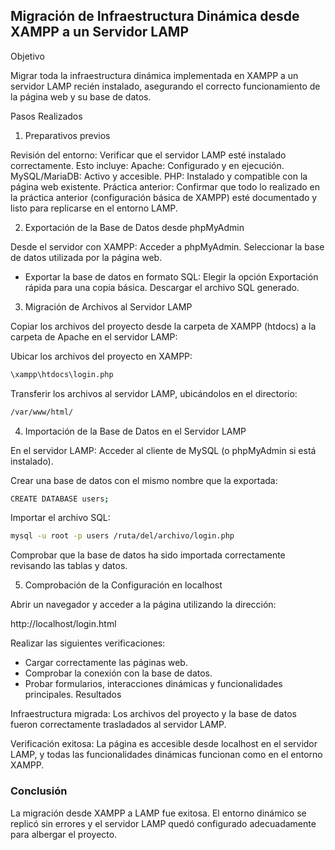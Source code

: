 ## Migración de Infraestructura Dinámica desde XAMPP a un Servidor LAMP

Objetivo

Migrar toda la infraestructura dinámica implementada en XAMPP a un servidor LAMP recién instalado, asegurando el correcto funcionamiento de la página web y su base de datos.

Pasos Realizados
1. Preparativos previos

Revisión del entorno: Verificar que el servidor LAMP esté instalado correctamente. Esto incluye:
Apache: Configurado y en ejecución.
MySQL/MariaDB: Activo y accesible.
PHP: Instalado y compatible con la página web existente.
Práctica anterior: Confirmar que todo lo realizado en la práctica anterior (configuración básica de XAMPP) esté documentado y listo para replicarse en el entorno LAMP.

2. Exportación de la Base de Datos desde phpMyAdmin

Desde el servidor con XAMPP:
Acceder a phpMyAdmin.
Seleccionar la base de datos utilizada por la página web.

- Exportar la base de datos en formato SQL:
Elegir la opción Exportación rápida para una copia básica.
Descargar el archivo SQL generado.

3. Migración de Archivos al Servidor LAMP

Copiar los archivos del proyecto desde la carpeta de XAMPP (htdocs) a la carpeta de Apache en el servidor LAMP:

Ubicar los archivos del proyecto en XAMPP:
```bash
\xampp\htdocs\login.php
```
Transferir los archivos al servidor LAMP, ubicándolos en el directorio:
```bash
/var/www/html/
```

4. Importación de la Base de Datos en el Servidor LAMP

En el servidor LAMP:
Acceder al cliente de MySQL (o phpMyAdmin si está instalado).

Crear una base de datos con el mismo nombre que la exportada:
```bash
CREATE DATABASE users;
```

Importar el archivo SQL:
```bash
mysql -u root -p users /ruta/del/archivo/login.php
```

Comprobar que la base de datos ha sido importada correctamente revisando las tablas y datos.

5. Comprobación de la Configuración en localhost

Abrir un navegador y acceder a la página utilizando la dirección:

http://localhost/login.html

Realizar las siguientes verificaciones:
- Cargar correctamente las páginas web.
- Comprobar la conexión con la base de datos.
- Probar formularios, interacciones dinámicas y funcionalidades principales.
Resultados

Infraestructura migrada: Los archivos del proyecto y la base de datos fueron correctamente trasladados al servidor LAMP.

Verificación exitosa: La página es accesible desde localhost en el servidor LAMP, y todas las funcionalidades dinámicas funcionan como en el entorno XAMPP.

### Conclusión
La migración desde XAMPP a LAMP fue exitosa. El entorno dinámico se replicó sin errores y el servidor LAMP quedó configurado adecuadamente para albergar el proyecto.

